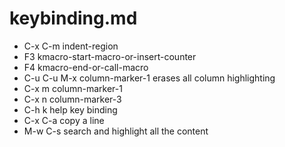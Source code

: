 keybinding.md
=============

* C-x C-m indent-region
* F3      kmacro-start-macro-or-insert-counter
* F4      kmacro-end-or-call-macro
* C-u C-u M-x column-marker-1 erases all column highlighting
* C-x m   column-marker-1
* C-x n   column-marker-3
* C-h k   help key binding
* C-x C-a copy a line
* M-w C-s search and highlight all the content


